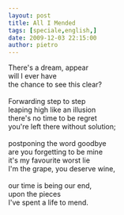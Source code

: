 ```yaml
---
layout: post
title: All I Mended
tags: [speciale,english,]
date: 2009-12-03 22:15:00
author: pietro
---
```

There's a dream, appear<br/>will I ever have<br/>the chance to see this clear?<br/><br/>Forwarding step to step<br/>leaping high like an illusion<br/>there's no time to be regret<br/>you're left there without solution;<br/><br/>postponing the word goodbye<br/>are you forgetting to be mine<br/>it's my favourite worst lie<br/>I'm the grape, you deserve wine,<br/><br/>our time is being our end,<br/>upon the pieces<br/>I've spent a life to mend.
